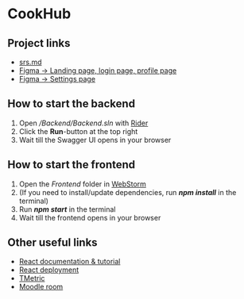 # CookHub

## Project links
* [srs.md](https://github.com/SE-TINF22B6/CookHub/blob/main/srs.md)
* [Figma -> Landing page, login page, profile page](https://www.figma.com/file/YHS8HmBRaxqjHzQbqMhtNq/CookHub?type=design&node-id=0-1&mode=design&t=vMBnJrB1Yd5jKPKg-0)
* [Figma -> Settings page](https://www.figma.com/file/iW8TJhQ7snE6523q0IxiQS/Untitled?type=design&node-id=0-1&mode=design&t=2PGnPwCH4JaiCH0N-0)

## How to start the backend
1. Open */Backend/Backend.sln* with [Rider](https://www.jetbrains.com/de-de/rider/)
2. Click the **Run**-button at the top right
3. Wait till the Swagger UI opens in your browser

## How to start the frontend
1. Open the *Frontend* folder in [WebStorm](https://www.jetbrains.com/de-de/webstorm/)
2. (If you need to install/update dependencies, run ***npm install*** in the terminal) 
3. Run ***npm start*** in the terminal
4. Wait till the frontend opens in your browser

## Other useful links
* [React documentation & tutorial](https://react.dev/)
* [React deployment](https://create-react-app.dev/docs/deployment/)
* [TMetric](https://app.tmetric.com/)
* [Moodle room](https://moodle.dhbw.de/course/view.php?id=8728)
